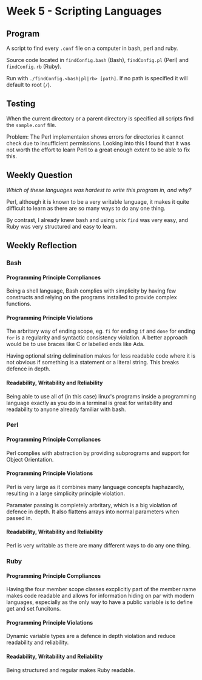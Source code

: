 # Week 5 - Scripting Languages

## Program

A script to find every `.conf` file on a computer in bash, perl and ruby.

Source code located in `findConfig.bash` (Bash), `findConfig.pl` (Perl) and
`findConfig.rb` (Ruby).

Run with `./findConfig.<bash|pl|rb> [path]`. If no path is specified it
will default to root (`/`).

## Testing

When the current directory or a parent directory is specified all scripts find
the `sample.conf` file. 

Problem: The Perl implementaion shows errors for directories it cannot check
due to insufficient permissions. Looking into this I found that it was not
worth the effort to learn Perl to a great enough extent to be able to fix
this.

## Weekly Question

*Which of these languages was hardest to write this program in, and why?*

Perl, although it is known to be a very writable language, it makes it quite
difficult to learn as there are so many ways to do any one thing.

By contrast, I already knew bash and using unix `find` was very easy, and Ruby
was very structured and easy to learn.

## Weekly Reflection

### Bash

#### Programming Principle Compliances

Being a shell language, Bash complies with simplicity by having few constructs
and relying on the programs installed to provide complex functions.

#### Programming Principle Violations

The arbritary way of ending scope, eg. `fi` for ending `if` and `done` for
ending `for` is a regularity and syntactic consistency violation. A better
approach would be to use braces like C or labelled ends like Ada.

Having optional string delimination makes for less readable code where it is
not obvious if something is a statement or a literal string. This breaks 
defence in depth.

#### Readability, Writability and Reliability

Being able to use all of (in this case) linux's programs inside a programming
language exactly as you do in a terminal is great for writability and 
readability to anyone already familiar with bash.

### Perl

#### Programming Principle Compliances

Perl complies with abstraction by providing subprograms and support for
Object Orientation.

#### Programming Principle Violations

Perl is very large as it combines many language concepts haphazardly,
resulting in a large simplicity principle violation.

Paramater passing is completely arbritary, which is a big violation of defence
in depth. It also flattens arrays into normal parameters when passed in.

#### Readability, Writability and Reliability

Perl is very writable as there are many different ways to do any one thing.

### Ruby

#### Programming Principle Compliances

Having the four member scope classes excplicitly part of the member name
makes code readable and allows for information hiding on par with modern
languages, especially as the only way to have a public variable is to 
define get and set funcitons.

#### Programming Principle Violations

Dynamic variable types are a defence in depth violation and reduce
readability and reliability.

#### Readability, Writability and Reliability

Being structured and regular makes Ruby readable.
